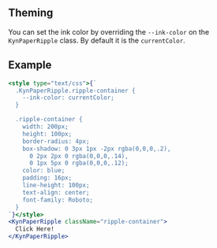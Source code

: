 ## Theming
You can set the ink color by overriding the `--ink-color` on the `KynPaperRipple` class. By default it is the `currentColor`.

## Example

```jsx
<style type="text/css">{`
  .KynPaperRipple.ripple-container {
    --ink-color: currentColor;
  }

  .ripple-container {
    width: 200px;
    height: 100px;
    border-radius: 4px;
    box-shadow: 0 3px 1px -2px rgba(0,0,0,.2),
      0 2px 2px 0 rgba(0,0,0,.14),
      0 1px 5px 0 rgba(0,0,0,.12);
    color: blue;
    padding: 16px;
    line-height: 100px;
    text-align: center;
    font-family: Roboto;
  }
`}</style>
<KynPaperRipple className="ripple-container">
  Click Here!
</KynPaperRipple>
```